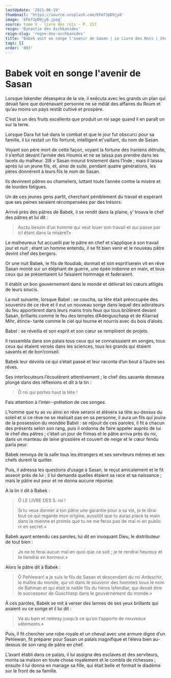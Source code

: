 ```yaml
---
lastUpdate: '2021-06-19'
thumbnail: 'https://source.unsplash.com/EFm7JpD9jy8'
image: 'EFm7JpD9jy8.jpeg'
source: tome V - livre des rois - P. 217
reign: 'Dynastie des Aschkanides'
reign-slug: 'regne-des-aschkanides'
title: "Babek voit en songe l'avenir de Sasan | Le Livre des Rois | Shâhnâmeh"
tags: []
order: '003'
---
```


# Babek voit en songe l'avenir de Sasan

Lorsque Iskender désespéra de la vie, il exécuta avec les grands un plan qui devait faire que dorénavant personne ne se mêlât des affaires du Roum et qu’au moins un pays restât cultivé et prospère.

C’est la un des fruits excellents que produit un roi sage quand il en paraît un sur la terre.

Lorsque Dara fut tué dans le combat et que le jour fut obscurci pour sa famille, il lui restait un fils fortuné, intelligent et’vaillant, du nom de Sasan.

Voyant son père mort de cette façon, voyant la fortune des Iraniens détruite, il s’enfuit devant l’armée des Houmis et ne se laissa pas prendre dans les lacets du malheur.
2l8 v Sasan mourut tristement dans l’Inde ; mais il laissa après lui un jeune fils, et, ainsi de suite, pendant quatre générations, les pères donnèrent à leurs fils le nom de Sasan.

Ils devinrent pâtres ou chameliers, luttant toute l’année contre la misère et de lourdes fatigues.

Un de ces jeunes gens partit, cherchant péniblement du travail et espérant que ses peines seraient récompensées par des trésors.

Arrivé près des pâtres de Babek, il se rendit dans la plaine, y’ trouva le chef des pâtres et lui dit :

> Asctu besoin d’un homme qui veut louer son travail et qui passe par ici étant dans la misère?»

Le malheureux fut accueilli par le pâtre en chef et s’applique à son travail jour et nuit ; étant un homme entendu, il se fit bien venir et le nouveau pâtre devint chef des bergers.

Or une nuit Babek, le fils de ltoudiab, dormait et son esprit’serein vit en rêve Sasan monté sur un éléphant de guerre, une épée indienne en main, et tous ceux qui se présentaient lui faisaient hommage et faderaient.

Il établit un bon gouvernement dans le monde et délivrait les cœurs atlligés de leurs soucis.

La nuit suivante, lorsque Babel : se coucha, sa tête était préoccupée des souvenirs de ce rêve et il eut un nouveau songe dans lequel des adorateurs du feu apportèrent dans leurs mains trois feux qui tous brûlèrent devant Sasan, brillants comme le feu des temples d’Aderguschasp et de Kliarrad Mihr, étince- tante comme le ciel qui tourne et nourris avec du bois d’aloès.

Babel : se réveilla et son esprit et son cœur se remplirent de projets.

Il rassembla dans son palais tous ceux qui se connaissaient en songes, tous ceux qui étaient versés dans les sciences, tous les grands qui étaient savants et de bon’conseil.

Babek leur dévoila ce qui s’était passé et leur raconta d’un bout à l’autre ses rêves.

Ses interlocuteurs l’écoutèrent attentivement ; le chef des savante demeura plongé dans des réflexions et dit à la tin :

> Ô roi qui portes haut la tête !

Fais attention à l’inter--prétation de ces songes.

L’homme que tu as vu ainsi en rêve seraroi et élèvera sa tête au-dessus du soleil et si ce rêve ne se réalisait pas en sa personne, il aura un fils qui jouira de la possession du mondée Babel : se réjouit de ces paroles, il fit à chacun des présents selon son rang, puis il ordonna de faire appeler auprès de lui le chef des pâtres ; c’était un jour de frimas et le pâtre arriva près du roi, dans un manteau de laine grossière et couvert de neige et le cœur fendu parla peur.

Babek renvoya de la salle tous les étrangers et ses serviteurs mêmes et ses chefs durent la quitter.

Puis, il adressa les questions d’usage à Sasan, le reçut amicalement et le fit asseoir près de lui ; il lui demanda quelles étaient sa race et sa naissance ; mais le pâtre eut peur et ne donna aucune réponse.

A la lin il dit à Babek :

> Ô LE LIVRE DES 5.
> roi !
>
> Si tu veux donner à ton pâtre une garantie pour a sa vie, je te dirai tout ce qui regarde mon origine, aussitôt que tu auras placé ta main dans la mienne et promis que tu ne me feras pas de mal ni en public ni en secret.»

Babek ayant entendu ces paroles, lui dit en invoquant Dieu, le distributeur de tout bien :

> Je ne te ferai aucun mal en quoi que ce soit ; je te rendrai heureux et te tiendrai en honneur.»

Alors le pâtre dit à Babek :

> Ô Pehlewan!
> a je suis le fils de Sasan et descendant du roi Ardeschir, le maître du monde, qui vit dans le souvenir des hommes sous le nom de Bahman et qui était le noble fils du héros Isfendiar, qui devait être le successeur de Guschtasp dans le gouvernement du monde.»

À ces paroles, Babek se mit à verser des larmes de ses yeux brillants qui avaient vu ce songe et il lui dit :

> Va au bain et restesy jusqu’à ce qu’on t’apporte de nouveaux vêtements.»

Puis, il fit chercher une robe royale et un cheval avec une armure digne d’un Pehlewan, fit préparer pour Sasan un palais magnifique et l’éleva bien au-dessus de son rang de pâtre en chef.

L’avant établi dans ce palais, il lui assigna des esclaves et des serviteurs, monta sa maison en toute chose royalement et le combla de richesses ; ensuite il lui donna en mariage sa fille, qui était belle et formait le diadème sur le front de sa famille.
